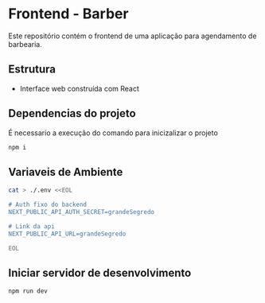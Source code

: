 # Frontend - Barber 

Este repositório contém o frontend de uma aplicação para agendamento de barbearia.

## Estrutura

 - Interface web construída com React


## Dependencias do projeto

É necessario a execução do comando para inicizalizar o projeto

```sh
npm i
```

## Variaveis de Ambiente 

```sh
cat > ./.env <<EOL

# Auth fixo do backend
NEXT_PUBLIC_API_AUTH_SECRET=grandeSegredo

# Link da api 
NEXT_PUBLIC_API_URL=grandeSegredo

EOL
```

## Iniciar servidor de desenvolvimento

```sh
npm run dev
```